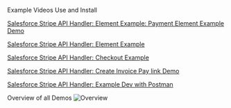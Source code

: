 Example Videos Use and Install
 
[Salesforce Stripe API Handler: Element Example: Payment Element Example Demo](https://youtu.be/mC-Lhi-N_iE)

[Salesforce Stripe API Handler: Element Example](https://youtu.be/fpeQQs0vZtc)

[Salesforce Stripe API Handler: Checkout Example](https://youtu.be/1bxPMJQBJUA)

[Salesforce Stripe API Handler: Create Invoice Pay link Demo](https://youtu.be/NxOAd9ssaQY)

[Salesforce Stripe API Handler: Example Dev with Postman](https://youtu.be/5bXWbYZXi9A)



Overview of all Demos
![Overview](https://github.com/millin-stripe/SalesForce-StripeHandler/blob/main/Screenshots/sf-stripe-overview.gif)
